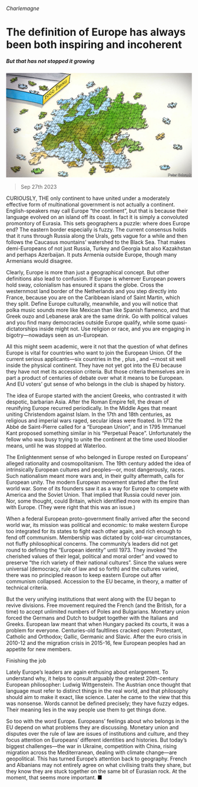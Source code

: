 ###### Charlemagne

# The definition of Europe has always been both inspiring and incoherent 

##### But that has not stopped it growing 

![image](images/20230930_EUD000.jpg) 

> Sep 27th 2023 

CURIOUSLY, THE only continent to have united under a moderately effective form of multinational government is not actually a continent. English-speakers may call Europe “the continent”, but that is because their language evolved on an island off its coast. In fact it is simply a convoluted promontory of Eurasia. This sets geographers a puzzle: where does Europe end? The eastern border especially is fuzzy. The current consensus holds that it runs through Russia along the Urals, gets vague for a while and then follows the Caucasus mountains’ watershed to the Black Sea. That makes demi-Europeans of not just Russia, Turkey and Georgia but also Kazakhstan and perhaps Azerbaijan. It puts Armenia outside Europe, though many Armenians would disagree.

Clearly, Europe is more than just a geographical concept. But other definitions also lead to confusion. If Europe is wherever European powers hold sway, colonialism has ensured it spans the globe. Cross the westernmost land border of the Netherlands and you step directly into France, because you are on the Caribbean island of Saint Martin, which they split. Define Europe culturally, meanwhile, and you will notice that polka music sounds more like Mexican than like Spanish flamenco, and that Greek ouzo and Lebanese arak are the same drink. Go with political values and you find many democracies outside Europe qualify, while some quasi-dictatorships inside might not. Use religion or race, and you are engaging in bigotry—nowadays seen as un-European.

All this might seem academic, were it not that the question of what defines Europe is vital for countries who want to join the European Union. Of the current serious applicants—six countries in the , plus ,  and —most sit well inside the physical continent. They have not yet got into the EU because they have not met its accession criteria. But those criteria themselves are in part a product of centuries of debate over what it means to be European. And EU voters’ gut sense of who belongs in the club is shaped by history.

The idea of Europe started with the ancient Greeks, who contrasted it with despotic, barbarian Asia. After the Roman Empire fell, the dream of reunifying Europe recurred periodically. In the Middle Ages that meant uniting Christendom against Islam. In the 17th and 18th centuries, as religious and imperial wars raged, secular ideas were floated. In 1712 the Abbé de Saint-Pierre called for a “European Union”, and in 1795 Immanuel Kant proposed something similar in his “Perpetual Peace”. Unfortunately the fellow who was busy trying to unite the continent at the time used bloodier means, until he was stopped at Waterloo. 

The Enlightenment sense of who belonged in Europe rested on Europeans’ alleged rationality and cosmopolitanism. The 19th century added the idea of intrinsically European cultures and peoples—or, most dangerously, races. Such nationalism meant more wars and, in their guilty aftermath, calls for European unity. The modern European movement started after the first world war. Some of its founders saw it as a way for Europe to compete with America and the Soviet Union. That implied that Russia could never join. Nor, some thought, could Britain, which identified more with its empire than with Europe. (They were right that this was an issue.)

When a federal European proto-government finally arrived after the second world war, its mission was political and economic: to make western Europe too integrated for its states to fight each other again, and rich enough to fend off communism. Membership was dictated by cold-war circumstances, not fluffy philosophical concerns. The community’s leaders did not get round to defining the “European identity” until 1973. They invoked “the cherished values of their legal, political and moral order” and vowed to preserve “the rich variety of their national cultures”. Since the values were universal (democracy, rule of law and so forth) and the cultures varied, there was no principled reason to keep eastern Europe out after communism collapsed. Accession to the EU became, in theory, a matter of technical criteria.

But the very unifying institutions that went along with the EU began to revive divisions. Free movement required the French (and the British, for a time) to accept unlimited numbers of Poles and Bulgarians. Monetary union forced the Germans and Dutch to budget together with the Italians and Greeks. European law meant that when Hungary packed its courts, it was a problem for everyone. Centuries-old faultlines cracked open: Protestant, Catholic and Orthodox; Gallic, Germanic and Slavic. After the euro crisis in 2010-12 and the migration crisis in 2015-16, few European peoples had an appetite for new members.

Finishing the job

Lately Europe’s leaders are again enthusing about enlargement. To understand why, it helps to consult arguably the greatest 20th-century European philosopher: Ludwig Wittgenstein. The Austrian once thought that language must refer to distinct things in the real world, and that philosophy should aim to make it exact, like science. Later he came to the view that this was nonsense. Words cannot be defined precisely; they have fuzzy edges. Their meaning lies in the way people use them to get things done.

So too with the word Europe. Europeans’ feelings about who belongs in the EU depend on what problems they are discussing. Monetary union and disputes over the rule of law are issues of institutions and culture, and they focus attention on Europeans’ different identities and histories. But today’s biggest challenges—the war in Ukraine, competition with China, rising migration across the Mediterranean, dealing with climate change—are geopolitical. This has turned Europe’s attention back to geography. French and Albanians may not entirely agree on what civilising traits they share, but they know they are stuck together on the same bit of Eurasian rock. At the moment, that seems more important. ■






